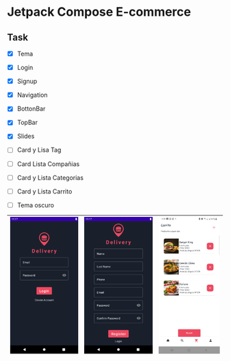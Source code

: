 # Jetpack Compose E-commerce

## Task
- [x] Tema
- [x] Login
- [x] Signup
- [x] Navigation
- [x] BottonBar
- [x] TopBar
- [x] Slides
- [ ] Card y Lisa Tag
- [ ] Card Lista Compañias
- [ ] Card y Lista Categorias
- [ ] Card y Lista Carrito
- [ ] Tema oscuro


![Login](doc/login.png) | ![signup](doc/signup.png) | ![Xamarin ScreenShots](doc/3.png) 
-----------------------------------|------------------------------------|-----------------------------------
